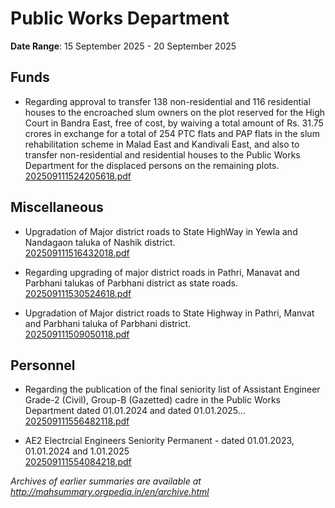 # Public Works Department

**Date Range**: 15 September 2025 - 20 September 2025


## Funds
- Regarding approval to transfer 138 non-residential and 116 residential houses to the encroached slum owners on the plot reserved for the High Court in Bandra East, free of cost, by waiving a total amount of Rs. 31.75 crores in exchange for a total of 254 PTC flats and PAP flats in the slum rehabilitation scheme in Malad East and Kandivali East, and also to transfer non-residential and residential houses to the Public Works Department for the displaced persons on the remaining plots.\
  [202509111524205618.pdf](https://gr.maharashtra.gov.in/Site/Upload/Government%20Resolutions/English/202509111524205618.pdf)

## Miscellaneous
- Upgradation  of Major district roads to State HighWay  in Yewla and Nandagaon  taluka of Nashik district.\
  [202509111516432018.pdf](https://gr.maharashtra.gov.in/Site/Upload/Government%20Resolutions/English/202509111516432018.pdf)

- Regarding upgrading of major district roads in Pathri, Manavat and Parbhani talukas of Parbhani district as state roads.\
  [202509111530524618.pdf](https://gr.maharashtra.gov.in/Site/Upload/Government%20Resolutions/English/202509111530524618.pdf)

- Upgradation  of Major district roads  to State Highway in Pathri, Manvat and  Parbhani  taluka of Parbhani district.\
  [202509111509050118.pdf](https://gr.maharashtra.gov.in/Site/Upload/Government%20Resolutions/English/202509111509050118.pdf)

## Personnel
- Regarding the publication of the final seniority list of Assistant Engineer Grade-2 (Civil), Group-B (Gazetted) cadre in the Public Works Department dated 01.01.2024 and dated 01.01.2025...\
  [202509111556482118.pdf](https://gr.maharashtra.gov.in/Site/Upload/Government%20Resolutions/English/202509111556482118.pdf)

- AE2 Electrcial Engineers Seniority  Permanent -  dated 01.01.2023, 01.01.2024 and 1.01.2025\
  [202509111554084218.pdf](https://gr.maharashtra.gov.in/Site/Upload/Government%20Resolutions/English/202509111554084218.pdf)


*Archives of earlier summaries are available at http://mahsummary.orgpedia.in/en/archive.html*